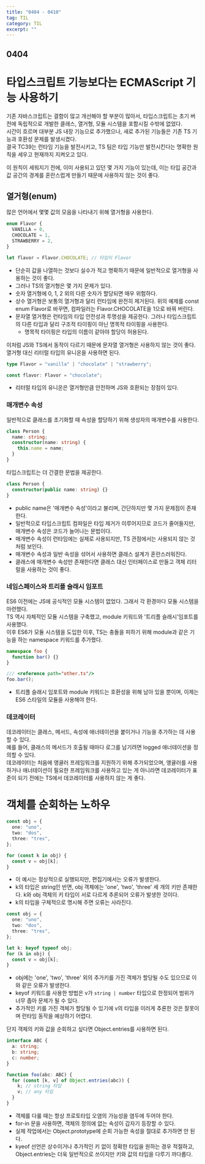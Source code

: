 ```yaml
---
title: "0404 - 0410"
tag: TIL
category: TIL
excerpt: ""
---
```


## 0404

# 타입스크립트 기능보다는 ECMAScript 기능 사용하기

기존 자바스크립트는 결함이 많고 개선해야 할 부분이 많아서, 타입스크립트는 초기 버전에 독립적으로 개발한 클래스, 열거형, 모듈 시스템을 포함시킬 수밖에 없었다.  
시간이 흐르며 대부분 JS 내장 기능으로 추가했으나, 새로 추가된 기능들은 기존 TS 기능과 호환성 문제를 발생시켰다.  
결국 TC39는 런타임 기능을 발전시키고, TS 팀은 타입 기능만 발전시킨다는 명확한 원칙을 세우고 현재까지 지켜오고 있다.

이 원칙이 세워지기 전에, 이미 사용되고 있던 몇 가지 기능이 있는데, 이는 타입 공간과 값 공간의 경계를 혼란스럽게 만들기 때문에 사용하지 않는 것이 좋다.

## 열거형(enum)

많은 언어에서 몇몇 값의 모음을 나타내기 위해 열거형을 사용한다.

```typescript
enum Flavor {
  VANILLA = 0,
  CHOCOLATE = 1,
  STRAWBERRY = 2,
}

let flavor = Flavor.CHOCOLATE; // 타입이 Flavor
```

- 단순히 값을 나열하는 것보다 실수가 적고 명확하기 때문에 일반적으로 열거형을 사용하는 것이 좋다.
- 그러나 TS의 열거형은 몇 가지 문제가 있다.
- 숫자 열거형에 0, 1, 2 외의 다른 숫자가 할당되면 매우 위험하다.
- 상수 열거형은 보통의 열거형과 달리 런타임에 완전히 제거된다. 위의 예제를 const enum Flavor로 바꾸면, 컴파일러는 Flavor.CHOCOLATE을 1으로 바꿔 버린다.
- 문자열 열거형은 런타임의 타입 안전성과 투명성을 제공한다. 그러나 타입스크립트의 다른 타입과 달리 구조적 타이핑이 아닌 명목적 타이핑을 사용한다.
  - 명목적 타이핑은 타입의 이름이 같아야 할당이 허용된다.

이처럼 JS와 TS에서 동작이 다르기 때문에 문자열 열거형은 사용하지 않는 것이 좋다. 열거형 대신 리터럴 타입의 유니온을 사용하면 된다.

```typescript
type Flavor = "vanilla" | "chocolate" | "strawberry";

const flavor: Flavor = "chocolate";
```

- 리터럴 타입의 유니온은 열거형만큼 안전하며 JS와 호환되는 장점이 있다.

### 매개변수 속성

일반적으로 클래스를 초기화할 때 속성을 할당하기 위해 생성자의 매개변수를 사용한다.

```typescript
class Person {
  name: string;
  constructor(name: string) {
    this.name = name;
  }
}
```

타입스크립트는 더 간결한 문법을 제공한다.

```typescript
class Person {
  constructor(public name: string) {}
}
```

- public name은 '매개변수 속성'이라고 불리며, 간단하지만 몇 가지 문제점이 존재한다.
- 일반적으로 타입스크립트 컴파일은 타입 제거가 이루어지므로 코드가 줄어들지만, 매개변수 속성은 코드가 늘어나는 문법이다.
- 매개변수 속성이 런타임에는 실제로 사용되지만, TS 관점에서는 사용되지 않는 것처럼 보인다.
- 매개변수 속성과 일반 속성을 섞어서 사용하면 클래스 설계가 혼란스러워진다.
- 클래스에 매개변수 속성만 존재한다면 클래스 대신 인터페이스로 만들고 객체 리터럴을 사용하는 것이 좋다.

### 네임스페이스와 트리플 슬래시 임포트

ES6 이전에는 JS에 공식적인 모듈 시스템이 없었다. 그래서 각 환경마다 모듈 시스템을 마련했다.  
TS 역시 자체적인 모듈 시스템을 구축했고, module 키워드와 '트리플 슬래시'임포트를 사용했다.  
이후 ES6가 모듈 시스템을 도입한 이후, TS는 충돌을 피하기 위해 module과 같은 기능을 하는 namespace 키워드를 추가했다.

```typescript
namespace foo {
  function bar() {}
}

/// <reference path="other.ts"/>
foo.bar();
```

- 트리플 슬래시 임포트와 module 키워드는 호환성을 위해 남아 있을 뿐이며, 이제는 ES6 스타일의 모듈을 사용해야 한다.

### 데코레이터

데코레이터는 클래스, 메서드, 속성에 애너테이션을 붙이거나 기능을 추가하는 데 사용할 수 있다.  
예를 들어, 클래스의 메서드가 호출될 때마다 로그를 남기려면 logged 애너테이션을 정의할 수 있다.  
데코레이터는 처음에 앵귤러 프레임워크를 지원하기 위해 추가되었으며, 앵귤러를 사용하거나 애너테이션이 필요한 프레임워크를 사용하고 있는 게 아니라면 데코레이터가 표준이 되기 전에는 TS에서 데코레이터를 사용하지 않는 게 좋다.

# 객체를 순회하는 노하우

```typescript
const obj = {
  one: "uno",
  two: "dos",
  three: "tres",
};

for (const k in obj) {
  const v = obj[k];
}
```

- 이 예시는 정상적으로 실행되지만, 편집기에서는 오류가 발생한다.
- k의 타입은 string인 반면, obj 객체에는 'one', 'two', 'three' 세 개의 키만 존재한다. k와 obj 객체의 키 타입이 서로 다르게 추론되어 오류가 발생한 것이다.
- k의 타입을 구체적으로 명시해 주면 오류는 사라진다.

```typescript
const obj = {
  one: "uno",
  two: "dos",
  three: "tres",
};

let k: keyof typeof obj;
for (k in obj) {
  const v = obj[k];
}
```

- obj에는 'one', 'two', 'three' 외의 추가키를 가진 객체가 할당될 수도 있으므로 이와 같은 오류가 발생한다.
- keyof 키워드를 사용한 방법은 v가 `string | number` 타입으로 한정되어 범위가 너무 좁아 문제가 될 수 있다.
- 추가적인 키를 가진 객체가 할당될 수 있기에 v의 타입을 이러게 추론한 것은 잘못이며 런타임 동작을 예상하기 어렵다.

단지 객체의 키와 값을 순회하고 싶다면 Object.entries를 사용하면 된다.

```typescript
interface ABC {
  a: string;
  b: string;
  c: number;
}

function foo(abc: ABC) {
  for (const [k, v] of Object.entries(abc)) {
    k; // string 타입
    v; // any 타입
  }
}
```

- 객체를 다룰 때는 항상 프로토타입 오염의 가능성을 염두에 두어야 한다.
- for-in 문을 사용하면, 객체의 정의에 없는 속성이 갑자기 등장할 수 있다.
- 실제 작업에서는 Object.prototype에 순회 가능한 속성을 절대로 추가하면 안 된다.
- kyeof 선언은 상수이거나 추가적인 키 없이 정확한 타입을 원하는 경우 적절하고, Object.entries는 더욱 일반적으로 쓰이지만 키와 값의 타입을 다루기 까다롭다.
